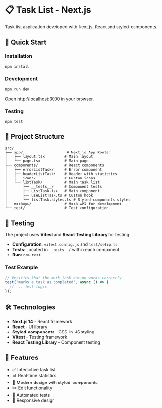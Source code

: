 # 📋 Task List - Next.js

Task list application developed with Next.js, React and styled-components.

## 🚀 Quick Start

### Installation
```bash
npm install
```

### Development
```bash
npm run dev
```
Open [http://localhost:3000](http://localhost:3000) in your browser.

### Testing
```bash
npm test
```

## 📁 Project Structure

```
src/
├── app/                    # Next.js App Router
│   ├── layout.tsx         # Main layout
│   └── page.tsx           # Main page
├── components/            # React components
│   ├── errorListTask/     # Error component
│   ├── headerListTask/    # Header with statistics
│   ├── icons/             # Custom icons
│   └── listTask/          # Main task list
│       ├── __tests__/     # Component tests
│       ├── ListTask.tsx   # Main component
│       ├── useListTask.ts # Custom hook
│       └── listTask.styles.ts # Styled-components styles
├── mockApi/               # Mock API for development
└── test/                  # Test configuration
```

## 🧪 Testing

The project uses **Vitest** and **React Testing Library** for testing:

- **Configuration**: `vitest.config.js` and `test/setup.ts`
- **Tests**: Located in `__tests__/` within each component
- **Run**: `npm test`

### Test Example
```typescript
// Verifies that the mark task button works correctly
test('marks a task as completed', async () => {
  // ... test logic
});
```

## 🛠️ Technologies

- **Next.js 14** - React framework
- **React** - UI library
- **Styled-components** - CSS-in-JS styling
- **Vitest** - Testing framework
- **React Testing Library** - Component testing

## 📝 Features

- ✅ Interactive task list
- 📊 Real-time statistics
- 🎨 Modern design with styled-components
- ✏️ Edit functionality
- 🧪 Automated tests
- 📱 Responsive design
